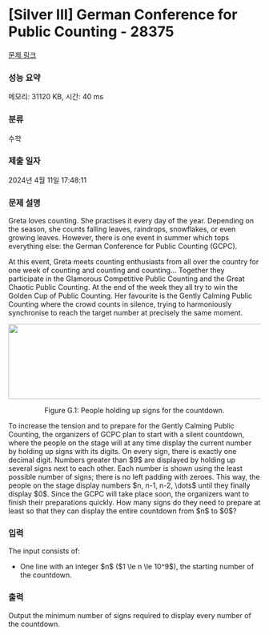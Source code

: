 # [Silver III] German Conference for Public Counting - 28375 

[문제 링크](https://www.acmicpc.net/problem/28375) 

### 성능 요약

메모리: 31120 KB, 시간: 40 ms

### 분류

수학

### 제출 일자

2024년 4월 11일 17:48:11

### 문제 설명

<p>Greta loves counting. She practises it every day of the year. Depending on the season, she counts falling leaves, raindrops, snowflakes, or even growing leaves. However, there is one event in summer which tops everything else: the German Conference for Public Counting (GCPC).</p>

<p>At this event, Greta meets counting enthusiasts from all over the country for one week of counting and counting and counting... Together they participate in the Glamorous Competitive Public Counting and the Great Chaotic Public Counting. At the end of the week they all try to win the Golden Cup of Public Counting. Her favourite is the Gently Calming Public Counting where the crowd counts in silence, trying to harmoniously synchronise to reach the target number at precisely the same moment.</p>

<p style="text-align: center;"><img alt="" src="https://upload.acmicpc.net/fcc4bc58-212a-4702-a734-e468f8b22d9c/-/preview/" style="width: 599px; height: 150px;"></p>

<p style="text-align: center;">Figure G.1: People holding up signs for the countdown.</p>

<p>To increase the tension and to prepare for the Gently Calming Public Counting, the organizers of GCPC plan to start with a silent countdown, where the people on the stage will at any time display the current number by holding up signs with its digits. On every sign, there is exactly one decimal digit. Numbers greater than $9$ are displayed by holding up several signs next to each other. Each number is shown using the least possible number of signs; there is no left padding with zeroes. This way, the people on the stage display numbers $n, n-1, n-2, \dots$ until they finally display $0$. Since the GCPC will take place soon, the organizers want to finish their preparations quickly. How many signs do they need to prepare at least so that they can display the entire countdown from $n$ to $0$?</p>

### 입력 

 <p>The input consists of:</p>

<ul>
	<li>One line with an integer $n$ ($1 \le n \le 10^9$), the starting number of the countdown.</li>
</ul>

### 출력 

 <p>Output the minimum number of signs required to display every number of the countdown.</p>

